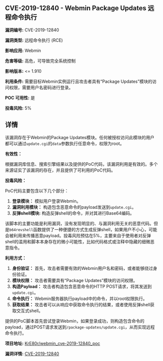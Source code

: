 ## CVE-2019-12840 - Webmin Package Updates 远程命令执行

**漏洞编号:** CVE-2019-12840

**漏洞类型:** 远程命令执行 (RCE)

**影响应用:** Webmin

**危害等级:** 高危，可导致完全系统控制

**影响版本:** <= 1.910

**利用条件:** 需要目标Webmin实例运行且攻击者具有“Package Updates”模块的访问权限，需要用户名密码进行登录。

**POC 可用性:** 是

**投毒风险:** 5%

## 详情

该漏洞存在于Webmin的Package Updates模块。任何被授权访问此模块的用户都可以通过`update.cgi`的`data`参数执行任意命令，权限为root。

**有效性：**

根据漏洞库信息、搜索引擎结果以及提供的PoC代码，该漏洞利用是有效的。多个来源证实了该漏洞的存在，并且提供了可利用的PoC代码。

**投毒风险：**

PoC代码主要包含以下几个部分：

1.  **登录模块：** 模拟用户登录Webmin。
2.  **漏洞利用模块：** 构造包含恶意命令的payload发送到`update.cgi`。
3.  **反弹shell模块:** 构造反弹shell的命令，并对其进行Base64编码。

该脚本的主要功能是利用漏洞，没有发现明显的、与漏洞利用无关的恶意代码。但是`b64revshell`函数提供了一种便捷的方式生成反弹shell，如果用户不小心，可能会被利用来传播恶意payload。投毒风险预估在5%，主要来自于使用者对反弹shell的滥用和脚本本身存在的微小可能性，比如代码格式或注释中隐藏的细微恶意指令。

**利用方式：**

1.  **身份验证：** 首先，攻击者需要有效的Webmin用户名和密码，或者能够绕过身份验证。
2.  **模块权限：** 攻击者需要具有“Package Updates”模块的访问权限。
3.  **构造Payload：** 攻击者构造包含恶意命令的HTTP POST请求，将其发送到`update.cgi`。
4.  **命令执行：** Webmin服务器执行payload中的命令，并以root权限执行。
5.  **获取结果：** 攻击者可以从响应中获取命令执行的结果，或者使用反弹shell获取交互式shell。

提供的PoC脚本首先尝试登录Webmin，如果登录成功，则构造包含命令的payload，通过POST请求发送到`/package-updates/update.cgi`，从而实现远程命令执行。

**项目地址:** [KrE80r/webmin_cve-2019-12840_poc](https://github.com/KrE80r/webmin_cve-2019-12840_poc)

**漏洞详情:** [CVE-2019-12840](https://nvd.nist.gov/vuln/detail/CVE-2019-12840)